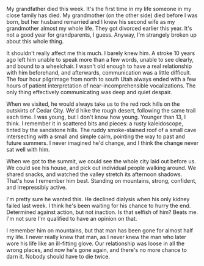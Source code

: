 My grandfather died this week. It's the first time in my life someone in my close family has died. My grandmother (on the other side) died before I was born, but her husband remarried and I knew his second wife as my grandmother almost my whole life. They got divorced earlier this year. It's not a good year for grandparents, I guess. Anyway, I'm strangely broken up about this whole thing.

It shouldn't really affect me this much. I barely knew him. A stroke 10 years ago left him unable to speak more than a few words, unable to see clearly, and bound to a wheelchair. I wasn't old enough to have a real relationship with him beforehand, and afterwards, communication was a little difficult. The four hour pilgrimage from north to south Utah always ended with a few hours of patient interpretation of near-incomprehensible vocalizations. The only thing effectively communicating was deep and quiet despair.

When we visited, he would always take us to the red rock hills on the outskirts of Cedar City. We'd hike the rough desert, following the same trail each time. I was young, but I don't know how young. Younger than 13, I think. I remember it in scattered bits and pieces: a rusty kaleidoscope, tinted by the sandstone hills. The ruddy smoke-stained roof of a small cave intersecting with a small and simple cairn, pointing the way to past and future summers. I never imagined he'd change, and I think the change never sat well with him.

When we got to the summit, we could see the whole city laid out before us. We could see his house, and pick out individual people walking around. We shared snacks, and watched the valley stretch its afternoon shadows. That's how I remember him best. Standing on mountains, strong, confident, and irrepressibly active.

I'm pretty sure he wanted this. He declined dialysis when his only kidney failed last week. I think he's been waiting for his chance to hurry the end. Determined against action, but not inaction. Is that selfish of him? Beats me. I'm not sure I'm qualified to have an opinion on that. 

I remember him on mountains, but that man has been gone for almost half my life. I never really knew that man, as I never knew the man who later wore his life like an ill-fitting glove. Our relationship was loose in all the wrong places, and now he's gone again, and there's no more chance to darn it. Nobody should have to die twice.
